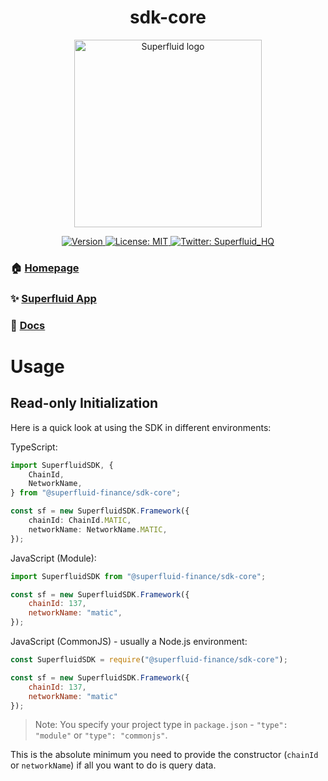 <h1 align="center">sdk-core</h1>
<div align="center">
<img  width="300" padding="0 0 10px" alt="Superfluid logo" src="/sf-logo.png" />
<p>
  <a href="https://www.npmjs.com/package/@superfluid-finance/sdk-core" target="_blank">
    <img alt="Version" src="https://img.shields.io/npm/v/@superfluid-finance/sdk-core.svg">
  </a>
  <a href="#" target="_blank">
    <img alt="License: MIT" src="https://img.shields.io/badge/License-MIT-yellow.svg" />
  </a>
  <a href="https://twitter.com/Superfluid_HQ/" target="blank">
    <img alt="Twitter: Superfluid_HQ" src="https://img.shields.io/twitter/follow/Superfluid_HQ.svg?style=social" />
  </a>
</p>
</div>

### 🏠 [Homepage](https://superfluid.finance)

### ✨ [Superfluid App](https://app.superfluid.finance/)

### 📖 [Docs](https://docs.superfluid.finance)

# Usage

## Read-only Initialization

Here is a quick look at using the SDK in different environments:

TypeScript:

```ts
import SuperfluidSDK, {
    ChainId,
    NetworkName,
} from "@superfluid-finance/sdk-core";

const sf = new SuperfluidSDK.Framework({
    chainId: ChainId.MATIC,
    networkName: NetworkName.MATIC,
});
```

JavaScript (Module):

```js
import SuperfluidSDK from "@superfluid-finance/sdk-core";

const sf = new SuperfluidSDK.Framework({
    chainId: 137,
    networkName: "matic",
});
```

JavaScript (CommonJS) - usually a Node.js environment:

```js
const SuperfluidSDK = require("@superfluid-finance/sdk-core");

const sf = new SuperfluidSDK.Framework({
    chainId: 137,
	networkName: "matic"
});
```

> Note: You specify your project type in `package.json` - `"type": "module"` or `"type": "commonjs"`.

This is the absolute minimum you need to provide the constructor (`chainId` or `networkName`) if all you want to do is query data.
